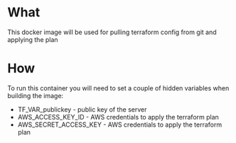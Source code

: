 # What
This docker image will be used for pulling terraform config from git and applying the plan

# How
To run this container you will need to set a couple of hidden variables when building the image:
* TF_VAR_publickey - public key of the server
* AWS_ACCESS_KEY_ID - AWS credentials to apply the terraform plan
* AWS_SECRET_ACCESS_KEY - AWS credentials to apply the terraform plan
